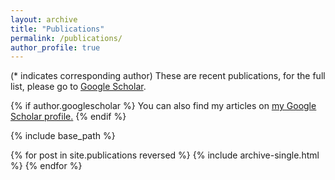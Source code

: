 ```yaml
---
layout: archive
title: "Publications"
permalink: /publications/
author_profile: true
---
```

(* indicates corresponding author)
These are recent publications, for the full list, please go to [Google Scholar]('https://scholar.google.com/citations?user=O5owaKwAAAAJ&hl=en').

{% if author.googlescholar %}
  You can also find my articles on <u><a href="{{author.googlescholar}}">my Google Scholar profile</a>.</u>
{% endif %}

{% include base_path %}

{% for post in site.publications reversed %}
  {% include archive-single.html %}
{% endfor %}
